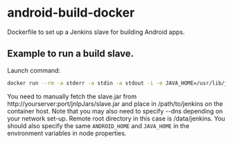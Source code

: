 # android-build-docker
Dockerfile to set up a Jenkins slave for building Android apps.

## Example to run a build slave.
Launch command:
```bash
docker run --rm -a stderr -a stdin -a stdout -i -e JAVA_HOME=/usr/lib/jvm/java-8-openjdk-amd64 -v /path/to/Android/Sdk:/sdk:ro,Z -v /path/to/jenkins:/data/jenkins:rw,Z -e ANDROID_HOME=/sdk android-build:8 java -jar /data/jenkins/slave.jar
```
You need to manually fetch the slave.jar from http://yourserver:port/jnlpJars/slave.jar and place in /path/to/jenkins on the container host.
Note that you may also need to specify --dns depending on your network set-up.
Remote root directory in this case is /data/jenkins.
You should also specify the same ```ANDROID_HOME``` and ```JAVA_HOME``` in the environment variables in node properties.
